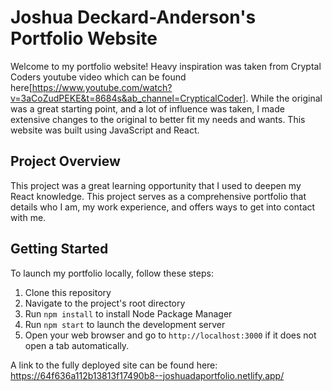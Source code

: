 # Joshua Deckard-Anderson's Portfolio Website
Welcome to my portfolio website! Heavy inspiration was taken from Cryptal Coders youtube video which can be found here[https://www.youtube.com/watch?v=3aCoZudPEKE&t=8684s&ab_channel=CrypticalCoder]. While the original was a great starting point, and a lot of influence was taken, I made extensive changes to the original to better fit my needs and wants. This website was built using JavaScript and React.

## Project Overview
This project was a great learning opportunity that I used to deepen my React knowledge. This project serves as a comprehensive portfolio that details who I am, my work experience, and offers ways to get into contact with me. 

## Getting Started
To launch my portfolio locally, follow these steps:

1. Clone this repository
2. Navigate to the project's root directory
3. Run `npm install` to install Node Package Manager
4. Run `npm start` to launch the development server
5. Open your web browser and go to `http://localhost:3000` if it does not open a tab automatically.

A link to the fully deployed site can be found here: https://64f636a112b13813f17490b8--joshuadaportfolio.netlify.app/
